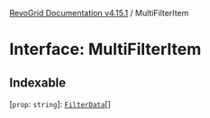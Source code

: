 [RevoGrid Documentation v4.15.1](README.md) / MultiFilterItem

# Interface: MultiFilterItem

## Indexable

 \[`prop`: `string`\]: [`FilterData`](Interface.FilterData.md)[]
